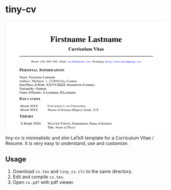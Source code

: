 # tiny-cv 

![Screenshot](cv_crop.png?raw=true)


tiny-cv is minimalistic and slim LaTeX template for a Curriculum Vitae / Resume. 
It is very easy to understand, use and customize.

## Usage 

1. Download `cv.tex` and `tiny_cv.cls` to the same directory.
2. Edit and compile `cv.tex`.
3. Open `cv.pdf` with pdf viewer.
